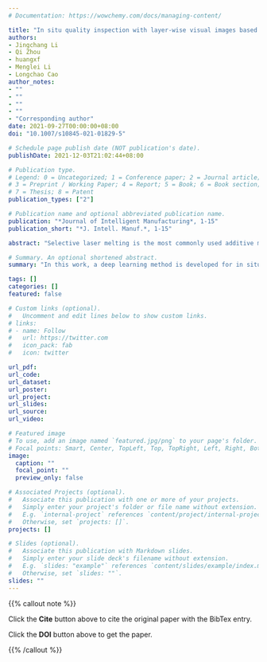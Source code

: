 ```yaml
---
# Documentation: https://wowchemy.com/docs/managing-content/

title: "In situ quality inspection with layer-wise visual images based on deep transfer learning during selective laser melting"
authors:
- Jingchang Li
- Qi Zhou
- huangxf
- Menglei Li
- Longchao Cao
author_notes:
- ""
- ""
- ""
- ""
- "Corresponding author"
date: 2021-09-27T00:00:00+08:00
doi: "10.1007/s10845-021-01829-5"

# Schedule page publish date (NOT publication's date).
publishDate: 2021-12-03T21:02:44+08:00

# Publication type.
# Legend: 0 = Uncategorized; 1 = Conference paper; 2 = Journal article;
# 3 = Preprint / Working Paper; 4 = Report; 5 = Book; 6 = Book section;
# 7 = Thesis; 8 = Patent
publication_types: ["2"]

# Publication name and optional abbreviated publication name.
publication: "*Journal of Intelligent Manufacturing*, 1-15"
publication_short: "*J. Intell. Manuf.*, 1-15"

abstract: "Selective laser melting is the most commonly used additive manufacturing technique for fabricating metal components. However, the SLMed part quality still largely suffered from the porosity defects that can significantly affect the mechanical properties. Recently, in situ monitoring based on machine learning has been recognized as an effective method to overcome this challenge. In this work, a deep learning method is developed for in situ part quality inspection. The layer-wise visual images are used as the inputs without manual feature extraction and a deep transfer learning (DTL) model combining deep convolutional neural network and transfer learning is creatively applied. First, an off-axial in situ monitoring system by a high-resolution digital camera is developed to capture the images of each deposited layer. Then, samples with different part quality levels are produced by varying process parameters. Thereafter, based on the porosity measurement results obtained by optical microscopy, each captured visual image is labeled. An image dataset associated with a label of three categories of poor, medium, and high quality is created. Finally, the proposed DTL is employed to perform the classification tasks, aiming to identify the part quality based on the layer-wise visual images. Results show that a 99.89% classification accuracy of the developed DTL was obtained, revealing the feasibility and effectiveness of using layer-wise visual images without manual feature extraction to realize quality inspection. Overall, the proposed DTL method provides a promising solution to monitor part quality and reduce porosity defects during the printing process."

# Summary. An optional shortened abstract.
summary: "In this work, a deep learning method is developed for in situ part quality inspection. The layer-wise visual images are used as the inputs without manual feature extraction and a deep transfer learning (DTL) model combining deep convolutional neural network and transfer learning is creatively applied."

tags: []
categories: []
featured: false

# Custom links (optional).
#   Uncomment and edit lines below to show custom links.
# links:
# - name: Follow
#   url: https://twitter.com
#   icon_pack: fab
#   icon: twitter

url_pdf:
url_code:
url_dataset:
url_poster:
url_project:
url_slides:
url_source:
url_video:

# Featured image
# To use, add an image named `featured.jpg/png` to your page's folder. 
# Focal points: Smart, Center, TopLeft, Top, TopRight, Left, Right, BottomLeft, Bottom, BottomRight.
image:
  caption: ""
  focal_point: ""
  preview_only: false

# Associated Projects (optional).
#   Associate this publication with one or more of your projects.
#   Simply enter your project's folder or file name without extension.
#   E.g. `internal-project` references `content/project/internal-project/index.md`.
#   Otherwise, set `projects: []`.
projects: []

# Slides (optional).
#   Associate this publication with Markdown slides.
#   Simply enter your slide deck's filename without extension.
#   E.g. `slides: "example"` references `content/slides/example/index.md`.
#   Otherwise, set `slides: ""`.
slides: ""
---
```


{{% callout note %}}

Click the **Cite** button above to cite the original paper with the BibTex entry.

Click the **DOI** button above to get the paper.

{{% /callout %}}
